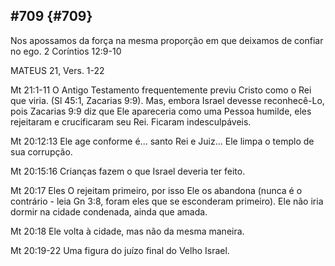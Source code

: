 ## #709 {#709}

Nos apossamos da força na mesma proporção em que deixamos de confiar no ego. 2 Coríntios 12:9-10

MATEUS 21, Vers. 1-22

Mt 21:1-11 O Antigo Testamento frequentemente previu Cristo como o Rei que viria. (Sl 45:1, Zacarias 9:9). Mas, embora Israel devesse reconhecê-Lo, pois Zacarias 9:9 diz que Ele apareceria como uma Pessoa humilde, eles rejeitaram e crucificaram seu Rei. Ficaram indesculpáveis.

Mt 20:12:13 Ele age conforme é... santo Rei e Juiz... Ele limpa o templo de sua corrupção.

Mt 20:15:16 Crianças fazem o que Israel deveria ter feito.

Mt 20:17 Eles O rejeitam primeiro, por isso Ele os abandona (nunca é o contrário - leia Gn 3:8, foram eles que se esconderam primeiro). Ele não iria dormir na cidade condenada, ainda que amada.

Mt 20:18 Ele volta à cidade, mas não da mesma maneira.

Mt 20:19-22 Uma figura do juízo final do Velho Israel.
